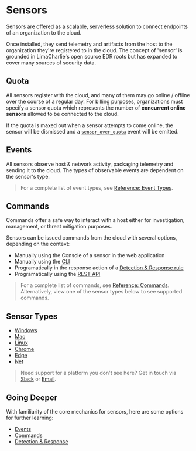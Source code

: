 # Sensors

Sensors are offered as a scalable, serverless solution to connect endpoints of an organization to the cloud. 

Once installed, they send telemetry and artifacts from the host to the organization they're registered to in the cloud. The concept of 'sensor' is grounded in LimaCharlie's open source EDR roots but has expanded to cover many sources of security data.

## Quota

All sensors register with the cloud, and many of them may go online / offline over the course of a regular day. For billing purposes, organizations must specify a sensor quota which represents the number of **concurrent online sensors** allowed to be connected to the cloud. 

If the quota is maxed out when a sensor attempts to come online, the sensor will be dismissed and a [`sensor_over_quota`](events.md#sensor_over_quota) event will be emitted.

## Events

All sensors observe host & network activity, packaging telemetry and sending it to the cloud. The types of observable events are dependent on the sensor's type. 

> For a complete list of event types, see [Reference: Event Types](events.md).

## Commands

Commands offer a safe way to interact with a host either for investigation, management, or threat mitigation purposes. 

Sensors can be issued commands from the cloud with several options, depending on the context:

* Manually using the Console of a sensor in the web application
* Manually using the [CLI](https://github.com/refractionPOINT/python-limacharlie)
* Programatically in the response action of a [Detection & Response rule](dr.md)
* Programatically using the [REST API](https://doc.limacharlie.io/docs/api/b3A6MTk2NDI0OQ-task-sensor)

> For a complete list of commands, see [Reference: Commands](sensor_commands.md). Alternatively, view one of the sensor types below to see supported commands.

## Sensor Types

* [Windows](sensors/windows.md)
* [Mac](sensors/mac.md)
* [Linux](sensors/linux.md)
* [Chrome](sensors/chrome.md)
* [Edge](sensors/edge.md)
* [Net](sensors/net.md)

> Need support for a platform you don't see here? Get in touch via [Slack](https://slack.limacharlie.io) or [Email](mailto:answers@limacharlie.io).

## Going Deeper

With familiarity of the core mechanics for sensors, here are some options for further learning:

* [Events](events.md)
* [Commands](sensor_commands.md)
* [Detection & Response](dr.md)
